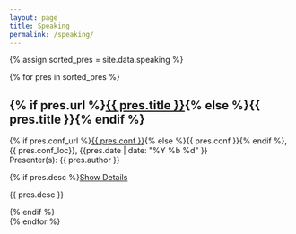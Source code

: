 ```yaml
---
layout: page
title: Speaking
permalink: /speaking/
---
```


{% assign sorted_pres = site.data.speaking %}
<div id="presentations">
	{% for pres in sorted_pres  %}<div id="presentation{{ forloop.index }}" class="presentation">
		<h2>{% if pres.url %}<a href="{{ pres.url }}">{{ pres.title }}</a>{% else %}{{ pres.title }}{% endif %}</h2>
		<p class="about">{% if pres.conf_url %}<a href="{{ pres.conf_url }}">{{ pres.conf }}</a>{% else %}{{ pres.conf }}{% endif %}, {{ pres.conf_loc}}, {{pres.date | date: "%Y %b %d" }}<br />Presenter(s): {{ pres.author }}</p>
		{% if pres.desc %}<a class="accordion-toggle btn btn-info" data-toggle="collapse" data-text-swap="Hide Details" href="#desc{{ forloop.index }}">Show Details</a>
		<div id="desc{{ forloop.index }}" class="accordion-body collapse">
			<p>{{ pres.desc }}</p>
		</div>{% endif %}
	</div>{% endfor %}
</div>
